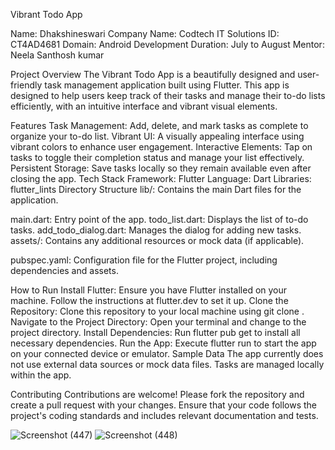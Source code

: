 Vibrant Todo App


Name: Dhakshineswari 
Company Name: Codtech IT Solutions 
ID: CT4AD4681 
Domain: Android Development 
Duration: July to August 
Mentor: Neela Santhosh kumar


Project Overview
The Vibrant Todo App is a beautifully designed and user-friendly task management application built using Flutter. This app is designed to help users keep track of their tasks and manage their to-do lists efficiently, with an intuitive interface and vibrant visual elements.

Features
Task Management: Add, delete, and mark tasks as complete to organize your to-do list.
Vibrant UI: A visually appealing interface using vibrant colors to enhance user engagement.
Interactive Elements: Tap on tasks to toggle their completion status and manage your list effectively.
Persistent Storage: Save tasks locally so they remain available even after closing the app.
Tech Stack
Framework: Flutter
Language: Dart
Libraries: flutter_lints
Directory Structure
lib/: Contains the main Dart files for the application.

main.dart: Entry point of the app.
todo_list.dart: Displays the list of to-do tasks.
add_todo_dialog.dart: Manages the dialog for adding new tasks.
assets/: Contains any additional resources or mock data (if applicable).

pubspec.yaml: Configuration file for the Flutter project, including dependencies and assets.

How to Run
Install Flutter: Ensure you have Flutter installed on your machine. Follow the instructions at flutter.dev to set it up.
Clone the Repository: Clone this repository to your local machine using git clone <repository-url>.
Navigate to the Project Directory: Open your terminal and change to the project directory.
Install Dependencies: Run flutter pub get to install all necessary dependencies.
Run the App: Execute flutter run to start the app on your connected device or emulator.
Sample Data
The app currently does not use external data sources or mock data files. Tasks are managed locally within the app.

Contributing
Contributions are welcome! Please fork the repository and create a pull request with your changes. Ensure that your code follows the project's coding standards and includes relevant documentation and tests.

![Screenshot (447)](https://github.com/user-attachments/assets/94ad904a-d9f5-4ed5-a7f2-f7421400ae33)
![Screenshot (448)](https://github.com/user-attachments/assets/e52f01a3-84ea-44d6-88e3-815e9125e64d)

